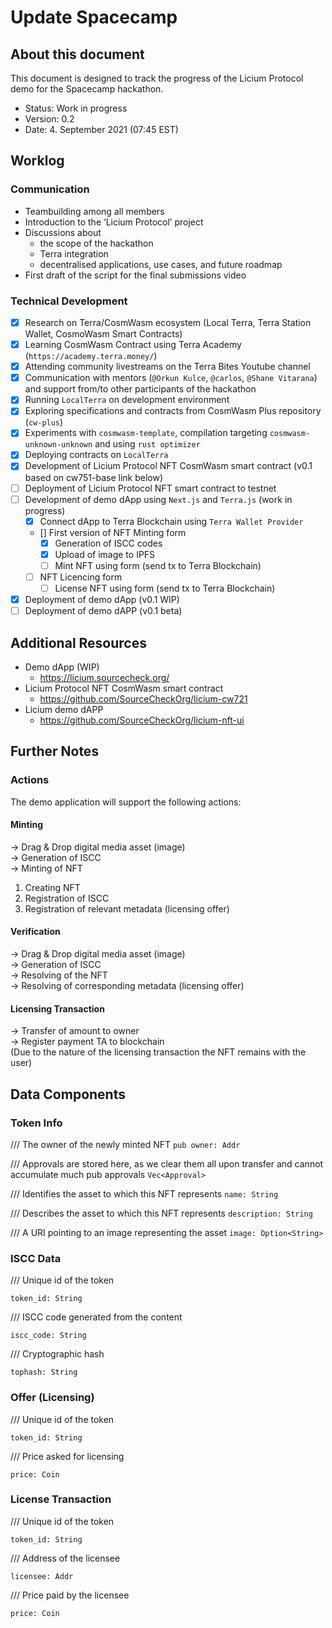 # Update Spacecamp

## About this document 
This document is designed to track the progress of the Licium Protocol demo for the Spacecamp hackathon.

- Status: Work in progress  
- Version: 0.2
- Date: 4. September 2021 (07:45 EST)

## Worklog

### Communication
- Teambuilding among all members  
- Introduction to the ‘Licium Protocol’ project 
- Discussions about 
  - the scope of the hackathon 
  - Terra integration  
  - decentralised applications, use cases, and future roadmap  
- First draft of the script for the final submissions video  

### Technical Development
- [x] Research on Terra/CosmWasm ecosystem (Local Terra, Terra Station Wallet, CosmoWasm Smart Contracts)
- [x] Learning CosmWasm Contract using Terra Academy (`https://academy.terra.money/`)
- [x] Attending community livestreams on the Terra Bites Youtube channel
- [x] Communication with mentors (`@Orkun Kulce`, `@carlos`, `@Shane Vitarana`) and support from/to other participants of the hackathon
- [x] Running `LocalTerra` on development environment
- [x] Exploring specifications and contracts from CosmWasm Plus repository (`cw-plus`)
- [x] Experiments with `cosmwasm-template`, compilation targeting `cosmwasm-unknown-unknown` and using `rust optimizer`
- [x] Deploying contracts on `LocalTerra`
- [x] Development of Licium Protocol NFT CosmWasm smart contract (v0.1 based on cw751-base link below)
- [ ] Deployment of Licium Protocol NFT smart contract to testnet
- [ ] Development of demo dApp using `Next.js` and `Terra.js` (work in progress)
  - [x] Connect dApp to Terra Blockchain using `Terra Wallet Provider`
  - [] First version of NFT Minting form 
     - [x] Generation of ISCC codes
     - [x] Upload of image to IPFS
     - [ ] Mint NFT using form (send tx to Terra Blockchain)
  - [ ] NFT Licencing form
     - [ ] License NFT using form (send tx to Terra Blockchain)
- [x] Deployment of demo dApp (v0.1 WIP)
- [ ] Deployment of demo dAPP (v0.1 beta) 

## Additional Resources
* Demo dApp (WIP)
  * https://licium.sourcecheck.org/
* Licium Protocol NFT CosmWasm smart contract
  * https://github.com/SourceCheckOrg/licium-cw721
* Licium demo dAPP
  * https://github.com/SourceCheckOrg/licium-nft-ui

## Further Notes

### Actions
The demo application will support the following actions:  

#### Minting
→ Drag & Drop digital media asset (image)  
→ Generation of ISCC  
→ Minting of NFT  
1. Creating NFT  
2. Registration of ISCC  
3. Registration of relevant metadata (licensing offer)  

#### Verification
→ Drag & Drop digital media asset (image)  
→ Generation of ISCC  
→ Resolving of the NFT  
→ Resolving of corresponding metadata (licensing offer)  

#### Licensing Transaction
→ Transfer of amount to owner    
→ Register payment TA to blockchain   
(Due to the nature of the licensing transaction the NFT remains with the user)   

## Data Components

### Token Info

/// The owner of the newly minted NFT
`pub owner: Addr` 

/// Approvals are stored here, as we clear them all upon transfer and cannot accumulate much
pub approvals
`Vec<Approval>`  

/// Identifies the asset to which this NFT represents
`name: String`  

/// Describes the asset to which this NFT represents
`description: String`  

/// A URI pointing to an image representing the asset
`image: Option<String>`  


### ISCC Data

/// Unique id of the token

`token_id: String`  

/// ISCC code generated from the content

`iscc_code: String`   

/// Cryptographic hash

`tophash: String`  


### Offer (Licensing)

/// Unique id of the token

`token_id: String`  

/// Price asked for licensing

`price: Coin`  


### License Transaction

/// Unique id of the token

`token_id: String`     

/// Address of the licensee

`licensee: Addr`   

/// Price paid by the licensee

`price: Coin`  
